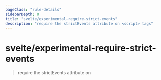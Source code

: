 ```yaml
---
pageClass: "rule-details"
sidebarDepth: 0
title: "svelte/experimental-require-strict-events"
description: "require the strictEvents attribute on <script> tags"
---
```


# svelte/experimental-require-strict-events

> require the strictEvents attribute on <script> tags

- :exclamation: <badge text="This rule has not been released yet." vertical="middle" type="error"> **_This rule has not been released yet._** </badge>

## :book: Rule Details

This rule enforces the presence of the `strictEvents` attribute on the main `<script>` tag of all components. This attributes enforces typechecking of events dispatched by the component, e.g. making it a typescript error to listen to any non-existent events. Alternatively, the event types may be defined manually by declaring the `$$Events` interface. The `strictEvents` attribute and the `$$Events` interface are experimental and are documented in [svelte RFC #38](https://github.com/dummdidumm/rfcs/blob/ts-typedefs-within-svelte-components/text/ts-typing-props-slots-events.md#typing-events).

<ESLintCodeBlock>

<!--eslint-skip-->

```svelte
/* eslint svelte/experimental-strict-events: "error" */

/* ✓ GOOD */
<script lang="ts" strictEvents>
</script>

<script lang="ts">
  interface $$Events {}
</script>

/* ✗ BAD */
<script lang="ts">
</script>
```

</ESLintCodeBlock>

## :wrench: Options

Nothing.

## :mag: Implementation

- [Rule source](https://github.com/ota-meshi/eslint-plugin-svelte/blob/main/src/rules/experimental-require-strict-events.ts)
- [Test source](https://github.com/ota-meshi/eslint-plugin-svelte/blob/main/tests/src/rules/experimental-require-strict-events.ts)
